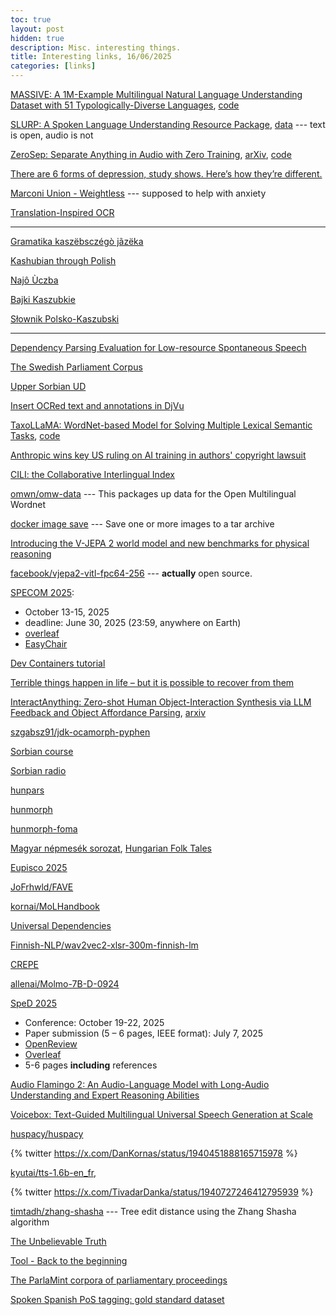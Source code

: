 ```yaml
---
toc: true
layout: post
hidden: true
description: Misc. interesting things.
title: Interesting links, 16/06/2025
categories: [links]
---
```


[MASSIVE: A 1M-Example Multilingual Natural Language Understanding Dataset with 51 Typologically-Diverse Languages](https://arxiv.org/abs/2204.08582),
[code](https://github.com/alexa/massive)

[SLURP: A Spoken Language Understanding Resource Package](https://arxiv.org/abs/2011.13205),
[data](https://github.com/pswietojanski/slurp) --- text is open, audio is not

[ZeroSep: Separate Anything in Audio with Zero Training](https://wikichao.github.io/ZeroSep/),
[arXiv](https://arxiv.org/abs/2505.23625),
[code](https://github.com/WikiChao/ZeroSep)

[There are 6 forms of depression, study shows. Here’s how they’re different.](https://www.nationalgeographic.com/science/article/six-subtypes-depression-brain-imaging)

[Marconi Union - Weightless](https://www.youtube.com/watch?v=UfcAVejslrU) --- supposed to help with anxiety

[Translation-Inspired OCR](https://ieeexplore.ieee.org/document/6065528)

---

[Gramatika kaszëbsczégò jãzëka](http://skarbnicakaszubska.pl/wp-content/uploads/2018/04/GRAMATYKA-hiperlacza.pdf)

[Kashubian through Polish](https://thedomcio.github.io/WonderfulPolishLanguage/#kashubian-kaszubski)

[Najô Ùczba](http://skarbnicakaszubska.pl/najo-uczba/)

[Bajki Kaszubkie](http://www.akademiabajkikaszubskiej.pl/bajki)

[Słownik Polsko-Kaszubski](http://skarbnicakaszubska.pl/wp-content/uploads/2016/11/Slownik_1-1.pdf)

---

[Dependency Parsing Evaluation for Low-resource Spontaneous Speech](https://aclanthology.org/2021.adaptnlp-1.16/)

[The Swedish Parliament Corpus](https://github.com/swerik-project/the-swedish-parliament-corpus)

[Upper Sorbian UD](https://github.com/UniversalDependencies/UD_Upper_Sorbian-UFAL)

[Insert OCRed text and annotations in DjVu](http://www.ub-filosofie.ro/~solcan/wt/gnu/d/hdjv.html)

[TaxoLLaMA: WordNet-based Model for Solving Multiple Lexical Semantic Tasks](https://arxiv.org/abs/2403.09207),
[code](https://github.com/VityaVitalich/TaxoLLaMA)

[Anthropic wins key US ruling on AI training in authors' copyright lawsuit](https://www.reuters.com/legal/litigation/anthropic-wins-key-ruling-ai-authors-copyright-lawsuit-2025-06-24/)

[CILI: the Collaborative Interlingual Index](https://aclanthology.org/2016.gwc-1.9/)

[omwn/omw-data](https://github.com/omwn/omw-data) --- This packages up data for the Open Multilingual Wordnet

[docker image save](https://docs.docker.com/reference/cli/docker/image/save/) --- Save one or more images to a tar archive

[Introducing the V-JEPA 2 world model and new benchmarks for physical reasoning](https://ai.meta.com/blog/v-jepa-2-world-model-benchmarks/)

[facebook/vjepa2-vitl-fpc64-256](https://huggingface.co/facebook/vjepa2-vitl-fpc64-256) --- **actually** open source.

[SPECOM 2025](https://specom.inf.u-szeged.hu/):
- October 13-15, 2025
- deadline: June 30, 2025 (23:59, anywhere on Earth)
- [overleaf](https://www.overleaf.com/latex/templates/springer-lecture-notes-in-computer-science/kzwwpvhwnvfj#.WuA4JS5uZpi)
- [EasyChair](https://easychair.org/conferences/?conf=specom2025)

[Dev Containers tutorial](https://code.visualstudio.com/docs/devcontainers/tutorial)

[Terrible things happen in life – but it is possible to recover from them](https://www.theguardian.com/lifeandstyle/2025/jun/16/better-life-trauma-healing)

[InteractAnything: Zero-shot Human Object-Interaction Synthesis via LLM Feedback and Object Affordance Parsing](https://jinluzhang.site/projects/interactanything/),
[arxiv](https://arxiv.org/abs/2505.24315)

[szgabsz91/jdk-ocamorph-pyphen](https://github.com/szgabsz91/jdk-ocamorph-pyphen)

[Sorbian course](https://sprachkurs.sorbischlernen.de/)

[Sorbian radio](https://www.rbb-online.de/radio/sorbisches_programm/beitragsarchiv-audiothek/sorbische-sendungen-nachhoeren-serbske-wuscelanja-sluchas.html)

[hunpars](http://mokk.bme.hu/resources/hunpars/)

[hunmorph](http://mokk.bme.hu/resources/hunmorph/)

[hunmorph-foma](https://github.com/r0ller/hunmorph-foma)

[Magyar népmesék sorozat](https://www.youtube.com/playlist?list=PLpshJy6oyjM9fD2YtXafkvuSCkkprffuO),
[Hungarian Folk Tales](https://www.youtube.com/@HungarianFolkTales/videos)

[Eupisco 2025](https://eusipco2025.org/)

[JoFrhwld/FAVE](https://github.com/JoFrhwld/FAVE)

[kornai/MoLHandbook](https://github.com/kornai/MoLHandbook)

[Universal Dependencies](https://direct.mit.edu/coli/article/47/2/255/98516/Universal-Dependencies)

[Finnish-NLP/wav2vec2-xlsr-300m-finnish-lm](https://huggingface.co/Finnish-NLP/wav2vec2-xlsr-300m-finnish-lm)

[CREPE](https://github.com/marl/crepe)

[allenai/Molmo-7B-D-0924](https://huggingface.co/allenai/Molmo-7B-D-0924)

[SpeD 2025](https://sped.pub.ro/)
- Conference: October 19-22, 2025
- Paper submission (5 – 6 pages, IEEE format): July 7, 2025
- [OpenReview](https://openreview.net/group?id=IEEE.org/SpeD/2025/Conference)
- [Overleaf](https://www.overleaf.com/gallery/tagged/ieee-official)
- 5-6 pages **including** references

[Audio Flamingo 2: An Audio-Language Model with Long-Audio Understanding and Expert Reasoning Abilities](https://arxiv.org/abs/2503.03983)

[Voicebox: Text-Guided Multilingual Universal Speech Generation at Scale](https://voicebox.metademolab.com/)

[huspacy/huspacy](https://github.com/huspacy/huspacy)

{% twitter https://x.com/DanKornas/status/1940451888165715978 %}

[kyutai/tts-1.6b-en_fr](https://huggingface.co/kyutai/tts-1.6b-en_fr),

{% twitter https://x.com/TivadarDanka/status/1940727246412795939 %}

[timtadh/zhang-shasha](https://github.com/timtadh/zhang-shasha) --- Tree edit distance using the Zhang Shasha algorithm

[The Unbelievable Truth](https://www.bennewsam.co.uk/TUTT.shtml)

[Tool - Back to the beginning](https://www.youtube.com/watch?v=M-NTrVJzQGI)

[The ParlaMint corpora of parliamentary proceedings](https://link.springer.com/article/10.1007/s10579-021-09574-0)

[Spoken Spanish PoS tagging: gold standard dataset](https://link.springer.com/article/10.1007/s10579-024-09751-x)

